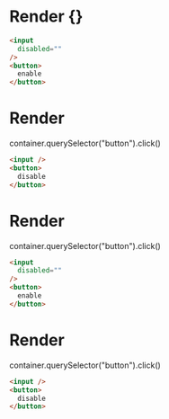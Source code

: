 # Render {}
```html
<input
  disabled=""
/>
<button>
  enable
</button>
```


# Render 
container.querySelector("button").click()

```html
<input />
<button>
  disable
</button>
```


# Render 
container.querySelector("button").click()

```html
<input
  disabled=""
/>
<button>
  enable
</button>
```


# Render 
container.querySelector("button").click()

```html
<input />
<button>
  disable
</button>
```
